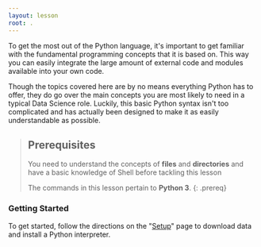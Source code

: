 ```yaml
---
layout: lesson
root: .
---
```


To get the most out of the Python language, it's important to get familiar with the
fundamental programming concepts that it is based on. This way you can easily integrate
the large amount of external code and modules available into your own code.

Though the topics covered here are by no means everything Python has to offer, they do
go over the main concepts you are most likely to need in a typical Data Science role.
Luckily, this basic Python syntax isn't too complicated and has actually been designed to
make it as easily understandable as possible.


> ## Prerequisites
>
> You need to understand the concepts of **files** and **directories** and have a basic knowledge
> of Shell before tackling this lesson
>
> The commands in this lesson pertain to **Python 3**.
{: .prereq}

### Getting Started
To get started, follow the directions on the "[Setup](setup/)" page to download data
and install a Python interpreter.
